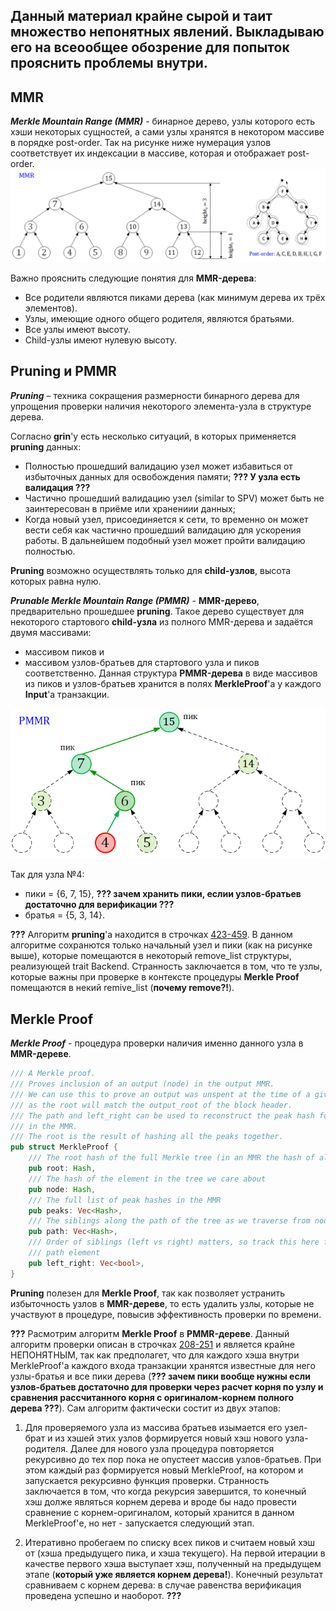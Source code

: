 ## Данный материал крайне сырой и таит множество непонятных явлений. Выкладываю его на всеообщее обозрение для попыток прояснить проблемы внутри. ##

## MMR
***Merkle Mountain Range (MMR)*** - бинарное дерево, узлы которого есть хэши некоторых сущностей, а сами узлы хранятся в некотором массиве в порядке post-order. Так на рисунке ниже нумерация узлов соответствует их индексации в массиве, которая и отображает post-order.
![](https://github.com/sergorl/docs/blob/master/mmr.png)

Важно прояснить следующие понятия для **MMR-дерева**:
* Все родители являются пиками дерева (как минимум дерева их трёх элементов).
* Узлы, имеющие одного общего родителя, являются братьями.
* Все узлы имеют высоту.
* Child-узлы имеют нулевую высоту.

## Pruning и PMMR
***Pruning*** – техника сокращения размерности бинарного дерева для упрощения проверки наличия некоторого элемента-узла в структуре дерева.

Согласно **grin**'у есть несколько ситуаций, в которых применяется **pruning** данных:
* Полностью прошедший валидацию узел может избавиться от избыточных данных для освобождения памяти;
   **??? У узла есть валидация ???**
* Частично прошедший валидацию узел  (similar to SPV) может быть не заинтересован в приёме или хранениии данных;
* Когда новый узел, присоединяется к сети, то временно он может вести себя как частично прошедший валидацию для ускорения работы. В дальнейшем подобный узел может пройти валидацию полностью.

**Pruning** возможно осуществлять только для **сhild-узлов**, высота которых равна нулю.

***Prunable Merkle Mountain Range (PMMR)*** - **MMR-дерево**, предварительно прошедшее **pruning**. Такое дерево существует для некоторого стартового **child-узла** из полного MMR-дерева и задаётся двумя массивами:
* массивом пиков и
* массивом узлов-братьев для стартового узла и пиков соответственно.
Данная структура **PMMR-дерева** в виде массивов из пиков и узлов-братьев хранится в полях **MerkleProof**'a у каждого **Input**'a транзакции.

![](https://github.com/sergorl/docs/blob/master/pmmr.png)

Так для узла №4:
* пики = {6, 7, 15}, **??? зачем хранить пики, еслии узлов-братьев достаточно для верификации ???**
* братья = {5, 3, 14}.

**???** Алгоритм **pruning**'a находится в строчках [423-459](https://github.com/beam-mw/grin/blob/master/core/src/core/pmmr.rs). В данном алгоритме сохранются только начальный узел и пики (как на рисунке выше), которые помещаются в некоторый remove_list структуры, реализующей trait Backend. Странность заключается в том, что те узлы, которые важны при проверке в контексте процедуры **Merkle Proof** помещаются в некий remive_list (**почему remove?!**).

## Merkle Proof
***Merkle Proof*** - процедура проверки наличия именно данного узла в **MMR-дереве**.

```rust
/// A Merkle proof.
/// Proves inclusion of an output (node) in the output MMR.
/// We can use this to prove an output was unspent at the time of a given block
/// as the root will match the output_root of the block header.
/// The path and left_right can be used to reconstruct the peak hash for a given tree
/// in the MMR.
/// The root is the result of hashing all the peaks together.
pub struct MerkleProof {
	/// The root hash of the full Merkle tree (in an MMR the hash of all peaks)
	pub root: Hash,
	/// The hash of the element in the tree we care about
	pub node: Hash,
	/// The full list of peak hashes in the MMR
	pub peaks: Vec<Hash>,
	/// The siblings along the path of the tree as we traverse from node to peak
	pub path: Vec<Hash>,
	/// Order of siblings (left vs right) matters, so track this here for each
	/// path element
	pub left_right: Vec<bool>,
}
```

**Pruning** полезен для **Merkle Proof**, так как позволяет устранить избыточность узлов в **MMR-дереве**, то есть удалить узлы, которые не участвуют в процедуре, повысив эффективность проверки по времени. 

**???** Расмотрим алгоритм **Merkle Proof** в **PMMR-дереве**. Данный алгоритм проверки описан в строчках [208-251](https://github.com/beam-mw/grin/blob/master/core/src/core/pmmr.rs) и является крайне НЕПОНЯТНЫМ, так как предполагет, что для каждого хэша внутри MerkleProof'а каждого входа транзакции хранятся известные для него узлы-братья и все пики дерева (**??? зачем пики вообще нужны если узлов-братьев достаточно для проверки через расчет корня по узлу и сравнения рассчитанного корня с оригиналом-корнем полного дерева ???**). Сам алгоритм фактически состит из двух этапов:

1. Для проверяемого узла из массива братьев изымается его узел-брат и из хэшей этих узлов формируется новый хэш нового узла-родителя. Далее для нового узла процедура повторяется рекурсивно до тех пор пока не опустеет массив узлов-братьев. При этом каждый раз формируется новый MerkleProof, на котором и запускается рекурсивно функция проверки. Странность заключается в том, что когда рекурсия завершится, то
конечный хэш долже являться корнем дерева и вроде бы надо провести сравнение с корнем-оригиналом, который хранится в данном MerkleProof'е, но нет - запускается следующий этап.

2. Итеративно пробегаем по списку всех пиков и считаем новый хэш от (хэша предыдущего пика, и хэша текущего). На первой итерации в качестве первого хэша выступает хэш, полученный на предыдущем этапе (**который уже является корнем дерева!**). Конечный результат сравниваем с корнем дерева: в случае равенства верификация проведена успешно и наоборот. **???**
